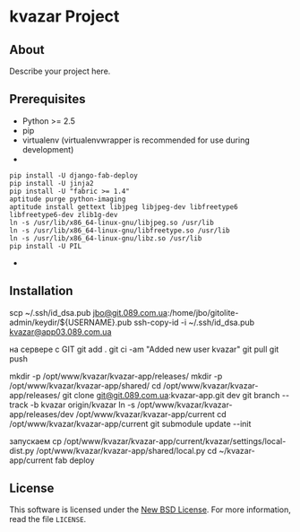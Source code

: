 
# kvazar Project #

## About ##

Describe your project here.

## Prerequisites ##

- Python >= 2.5
- pip
- virtualenv (virtualenvwrapper is recommended for use during development)
-

    pip install -U django-fab-deploy
    pip install -U jinja2
    pip install -U "fabric >= 1.4"
    aptitude purge python-imaging
    aptitude install gettext libjpeg libjpeg-dev libfreetype6 libfreetype6-dev zlib1g-dev
    ln -s /usr/lib/x86_64-linux-gnu/libjpeg.so /usr/lib
    ln -s /usr/lib/x86_64-linux-gnu/libfreetype.so /usr/lib
    ln -s /usr/lib/x86_64-linux-gnu/libz.so /usr/lib
    pip install -U PIL
-

## Installation ##

scp ~/.ssh/id_dsa.pub jbo@git.089.com.ua:/home/jbo/gitolite-admin/keydir/${USERNAME}.pub
ssh-copy-id -i ~/.ssh/id_dsa.pub kvazar@app03.089.com.ua

на сервере с GIT
git add .
git ci -am "Added new user kvazar"
git pull
git push

mkdir -p /opt/www/kvazar/kvazar-app/releases/
mkdir -p /opt/www/kvazar/kvazar-app/shared/
cd /opt/www/kvazar/kvazar-app/releases/
git clone git@git.089.com.ua:kvazar-app.git dev
git branch --track -b kvazar origin/kvazar
ln -s /opt/www/kvazar/kvazar-app/releases/dev /opt/www/kvazar/kvazar-app/current
cd /opt/www/kvazar/kvazar-app/current
git submodule update --init

запускаем
cp /opt/www/kvazar/kvazar-app/current/kvazar/settings/local-dist.py /opt/www/kvazar/kvazar-app/shared/local.py
cd ~/kvazar-app/current
fab deploy


License
-------
This software is licensed under the [New BSD License][BSD]. For more
information, read the file ``LICENSE``.

[BSD]: http://opensource.org/licenses/BSD-3-Clause
